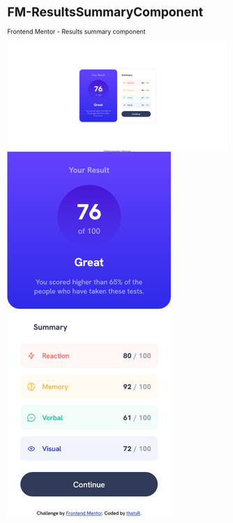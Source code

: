 # FM-ResultsSummaryComponent
Frontend Mentor - Results summary component

<div style="display: flex;">
  <img src="./desktop.png"></div>
  <img src="/mobile.png"></div>
 </div>



